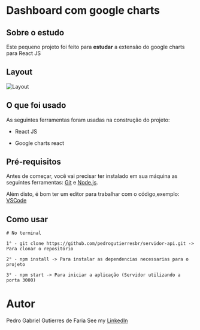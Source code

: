 # Dashboard com google charts

## Sobre o estudo

Este pequeno projeto foi feito para **estudar** a extensão do google charts para React JS

## Layout

![Layout](https://github.com/pedrogutierresbr/dashboard-google-charts/blob/main/public/assets/gif-desktop.gif?raw=true)

## O que foi usado

As seguintes ferramentas foram usadas na construção do projeto:

-   React JS

-   Google charts react

## Pré-requisitos

Antes de começar, você vai precisar ter instalado em sua máquina as seguintes ferramentas: [Git](https://git-scm.com/) e [Node.js](https://nodejs.org/en/).

Além disto, é bom ter um editor para trabalhar com o código,exemplo: [VSCode](https://code.visualstudio.com/)

## Como usar

```
# No terminal

1° - git clone https://github.com/pedrogutierresbr/servidor-api.git -> Para clonar o repositório

2° - npm install -> Para instalar as dependencias necessarias para o projeto

3° - npm start -> Para iniciar a aplicação (Servidor utilizando a porta 3000)
```

# Autor

Pedro Gabriel Gutierres de Faria
See my [LinkedIn](https://www.linkedin.com/in/pedro-gutierres/)
